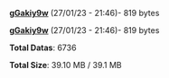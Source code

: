 [**gGakiy9w**](/data/gGakiy9w.txt) (27/01/23 - 21:46)- 819 bytes

[**gGakiy9w**](/data/gGakiy9w.txt) (27/01/23 - 21:46)- 819 bytes

**Total Datas**: 6736

**Total Size**: 39.10 MB / 39.1 MB